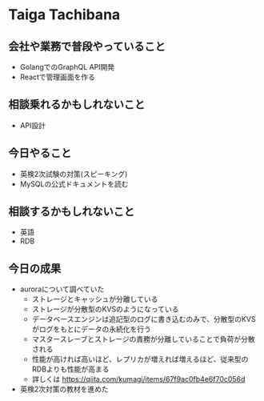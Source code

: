 # Taiga Tachibana

## 会社や業務で普段やっていること

- GolangでのGraphQL API開発
- Reactで管理画面を作る

## 相談乗れるかもしれないこと

- API設計

## 今日やること

- 英検2次試験の対策(スピーキング)
- MySQLの公式ドキュメントを読む

## 相談するかもしれないこと

- 英語
- RDB

## 今日の成果

- auroraについて調べていた
  - ストレージとキャッシュが分離している
  - ストレージが分散型のKVSのようになっている
  - データベースエンジンは追記型のログに書き込むのみで、分散型のKVSがログをもとにデータの永続化を行う
  - マスタースレーブとストレージの責務が分離していることで負荷が分散される
  - 性能が高ければ高いほど、レプリカが増えれば増えるほど、従来型のRDBよりも性能が高まる
  - 詳しくは https://qiita.com/kumagi/items/67f9ac0fb4e6f70c056d
- 英検2次対策の教材を進めた
